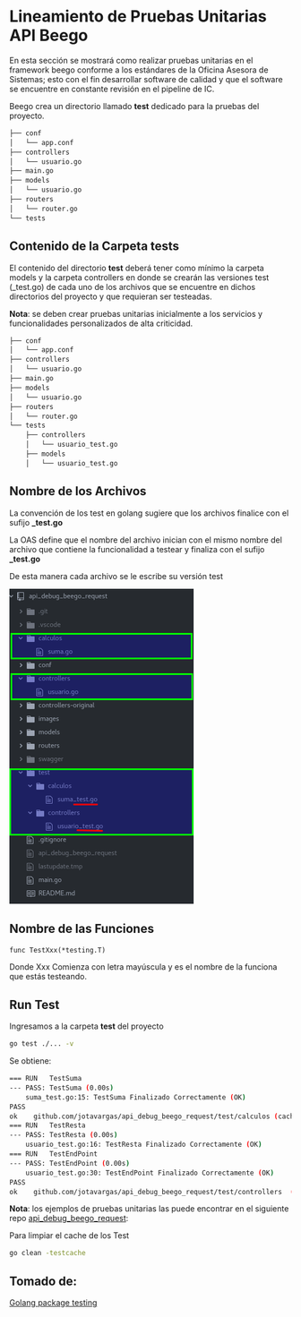 # Lineamiento de Pruebas Unitarias API Beego

En esta sección se mostrará como realizar pruebas unitarias en el framework beego conforme a los estándares de la Oficina Asesora de Sistemas; esto con el fin desarrollar software de calidad y que el software se encuentre en constante revisión en el pipeline de IC.

Beego crea un directorio llamado **test** dedicado para la pruebas del proyecto.

  ```bash
  ├── conf
  │   └── app.conf
  ├── controllers
  │   └── usuario.go
  ├── main.go
  ├── models
  │   └── usuario.go
  ├── routers
  │   └── router.go
  └── tests
  ```

## Contenido de la Carpeta tests

El contenido del directorio **test** deberá tener como mínimo la carpeta models y la carpeta controllers en donde se crearán las versiones test (_test.go) de cada uno de los archivos que se encuentre en dichos directorios del proyecto y que requieran ser testeadas.

**Nota**: se deben crear pruebas unitarias inicialmente a los servicios y funcionalidades personalizados de alta criticidad.

  ```bash
  ├── conf
  │   └── app.conf
  ├── controllers
  │   └── usuario.go
  ├── main.go
  ├── models
  │   └── usuario.go
  ├── routers
  │   └── router.go
  └── tests
      ├── controllers
      │   └── usuario_test.go
      ├── models
      │   └── usuario_test.go
  ```

## Nombre de los Archivos

La convención de los test en golang sugiere que los archivos finalice con el  sufijo  **_test.go**

La OAS define que el nombre del archivo inician con el mismo nombre del archivo que contiene la funcionalidad a testear y finaliza con el sufijo **_test.go**

De esta manera cada archivo se le escribe su versión test

  ![Pruebas Unitarias](/pruebas_unitarias_api_beego/img/unit_test.png)

## Nombre de las Funciones

  ```golang
  func TestXxx(*testing.T)
  ```

Donde Xxx  Comienza con letra mayúscula  y es el nombre de la funciona que estás testeando.

## Run Test

Ingresamos a la carpeta **test** del proyecto

```bash
go test ./... -v
```

Se obtiene:

  ```bash
  === RUN   TestSuma
  --- PASS: TestSuma (0.00s)
      suma_test.go:15: TestSuma Finalizado Correctamente (OK)
  PASS
  ok  	github.com/jotavargas/api_debug_beego_request/test/calculos	(cached)
  === RUN   TestResta
  --- PASS: TestResta (0.00s)
      usuario_test.go:16: TestResta Finalizado Correctamente (OK)
  === RUN   TestEndPoint
  --- PASS: TestEndPoint (0.00s)
      usuario_test.go:30: TestEndPoint Finalizado Correctamente (OK)
  PASS
  ok  	github.com/jotavargas/api_debug_beego_request/test/controllers	(cached)

  ```
**Nota**: los ejemplos de pruebas unitarias las puede encontrar en el siguiente repo [api_debug_beego_request](https://github.com/jotavargas/api_debug_beego_request):

Para limpiar el cache de los Test

```bash
go clean -testcache
```

## Tomado de:

[Golang package testing](https://godoc.org/testing)
